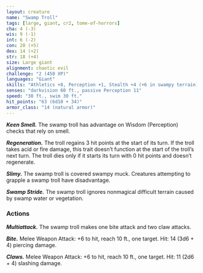 ```yaml
---
layout: creature
name: "Swamp Troll"
tags: [large, giant, cr2, tome-of-horrors]
cha: 4 (-3)
wis: 9 (-1)
int: 6 (-2)
con: 20 (+5)
dex: 14 (+2)
str: 18 (+4)
size: Large giant
alignment: chaotic evil
challenge: "2 (450 XP)"
languages: "Giant"
skills: "Athletics +8, Perception +1, Stealth +4 (+6 in swampy terrain)"
senses: "darkvision 60 ft., passive Perception 11"
speed: "30 ft., swim 30 ft."
hit_points: "63 (6d10 + 34)"
armor_class: "14 (natural armor)"
---
```


***Keen Smell.*** The swamp troll has advantage on Wisdom (Perception)
checks that rely on smell.

***Regeneration.*** The troll regains 3 hit points at the start of its turn. If the
troll takes acid or fire damage, this trait doesn’t function at the start of the
troll’s next turn. The troll dies only if it starts its turn with 0 hit points and
doesn’t regenerate.

***Slimy.*** The swamp troll is covered swampy muck. Creatures attempting
to grapple a swamp troll have disadvantage.

***Swamp Stride.*** The swamp troll ignores nonmagical difficult terrain
caused by swamp water or vegetation.

### Actions

***Multiattack.*** The swamp troll makes one bite attack and two claw
attacks.

***Bite.*** Melee Weapon Attack: +6 to hit, reach 10 ft., one target. Hit: 14
(3d6 + 4) piercing damage.

***Claws.*** Melee Weapon Attack: +6 to hit, reach 10 ft., one target. Hit: 11
(2d6 + 4) slashing damage.
